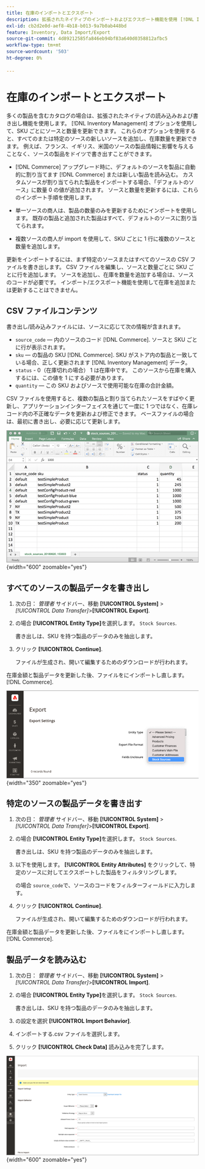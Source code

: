 ```yaml
---
title: 在庫のインポートとエクスポート
description: 拡張されたネイティブのインポートおよびエクスポート機能を使用 [!DNL Inventory Management] オプションを使用して、SKU ごとにソースと数量を更新できます。
exl-id: cb2d2e0d-aef8-4b18-b013-9a7b0ab448bd
feature: Inventory, Data Import/Export
source-git-commit: 4d89212585fa846eb94bf83a640d0358812afbc5
workflow-type: tm+mt
source-wordcount: '503'
ht-degree: 0%

---
```


# 在庫のインポートとエクスポート

多くの製品を含むカタログの場合は、拡張されたネイティブの読み込みおよび書き出し機能を使用します。 [!DNL Inventory Management] オプションを使用して、SKU ごとにソースと数量を更新できます。 これらのオプションを使用すると、すべてのまたは特定のソースの新しいソースを追加し、在庫数量を更新できます。 例えば、フランス、イギリス、米国のソースの製品情報に影響を与えることなく、ソースの製品をドイツで書き出すことができます。

- [!DNL Commerce] アップグレード時に、デフォルトのソースを製品に自動的に割り当てます [!DNL Commerce] または新しい製品を読み込む。 カスタムソースが割り当てられた製品をインポートする場合、「デフォルトのソース」に数量 0 の値が追加されます。 ソースと数量を更新するには、これらのインポート手順を使用します。

- 単一ソースの商人は、製品の数量のみを更新するためにインポートを使用します。 既存の製品と追加された製品はすべて、デフォルトのソースに割り当てられます。

- 複数ソースの商人が import を使用して、SKU ごとに 1 行に複数のソースと数量を追加します。

更新をインポートするには、まず特定のソースまたはすべてのソースの CSV ファイルを書き出します。 CSV ファイルを編集し、ソースと数量ごとに SKU ごとに行を追加します。 ソースを追加し、在庫を数量を追加する場合は、ソースのコードが必要です。 インポート/エクスポート機能を使用して在庫を追加または更新することはできません。

## CSV ファイルコンテンツ

書き出し/読み込みファイルには、ソースに応じて次の情報が含まれます。

- `source_code`  — 内のソースのコード [!DNL Commerce]. ソースと SKU ごとに行が表示されます。
- `sku`  — の製品の SKU [!DNL Commerce]. SKU がストア内の製品と一致している場合、正しく更新されます [!DNL Inventory Management] データ。
- `status` - 0（在庫切れの場合） 1 は在庫中です。 このソースから在庫を購入するには、この値を 1 にする必要があります。
- `quantity`  — この SKU およびソースで使用可能な在庫の合計金額。

CSV ファイルを使用すると、複数の製品と割り当てられたソースをすばやく更新し、アプリケーションインターフェイスを通じて一度に 1 つではなく、在庫レコード内の不正確なデータを更新および修正できます。 ベースファイルの場合は、最初に書き出し、必要に応じて更新します。

![インポート用の CSV ファイルの例 — 在庫データのエクスポート](assets/inventory-import-export-data.png){width="600" zoomable="yes"}

## すべてのソースの製品データを書き出し

1. 次の日： _管理者_ サイドバー、移動 **[!UICONTROL System]** > _[!UICONTROL Data Transfer]_>**[!UICONTROL Export]**.

1. の場合 **[!UICONTROL Entity Type]**&#x200B;を選択します。 `Stock Sources`.

   書き出しは、SKU を持つ製品のデータのみを抽出します。

1. クリック **[!UICONTROL Continue]**.

   ファイルが生成され、開いて編集するためのダウンロードが行われます。

在庫金額と製品データを更新した後、ファイルをにインポートし直します。 [!DNL Commerce].

![製品のデータとソースの在庫ソースのエクスポート](assets/inventory-export-stock-sources.png){width="350" zoomable="yes"}

## 特定のソースの製品データを書き出す

1. 次の日： _管理者_ サイドバー、移動 **[!UICONTROL System]** > _[!UICONTROL Data Transfer]_>**[!UICONTROL Export]**.

1. の場合 **[!UICONTROL Entity Type]**&#x200B;を選択します。 `Stock Sources`.

   書き出しは、SKU を持つ製品のデータのみを抽出します。

1. 以下を使用します。 **[!UICONTROL Entity Attributes]** をクリックして、特定のソースに対してエクスポートした製品をフィルタリングします。

   の場合 `source_code`で、ソースのコードをフィルターフィールドに入力します。

1. クリック **[!UICONTROL Continue]**.

   ファイルが生成され、開いて編集するためのダウンロードが行われます。

在庫金額と製品データを更新した後、ファイルをにインポートし直します。 [!DNL Commerce].

## 製品データを読み込む

1. 次の日： _管理者_ サイドバー、移動 **[!UICONTROL System]** > _[!UICONTROL Data Transfer]_>**[!UICONTROL Import]**.

1. の場合 **[!UICONTROL Entity Type]**&#x200B;を選択します。 `Stock Sources`.

   書き出しは、SKU を持つ製品のデータのみを抽出します。

1. の設定を選択 **[!UICONTROL Import Behavior]**.

1. インポートする.csv ファイルを選択します。

1. クリック **[!UICONTROL Check Data]** 読み込みを完了します。

![製品のデータとソースのインポート](assets/inventory-import-sources.png){width="600" zoomable="yes"}
